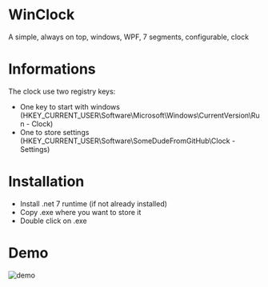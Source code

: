 # WinClock
A simple, always on top, windows, WPF, 7 segments, configurable, clock

# Informations
The clock use two registry keys:
- One key to start with windows (HKEY_CURRENT_USER\Software\Microsoft\Windows\CurrentVersion\Run - Clock)
- One to store settings (HKEY_CURRENT_USER\Software\SomeDudeFromGitHub\Clock - Settings)

# Installation
- Install .net 7 runtime (if not already installed)
- Copy .exe where you want to store it<br />
- Double click on .exe

# Demo
![demo](https://raw.githubusercontent.com/erablebleu/WinClock/master/demo.gif)
